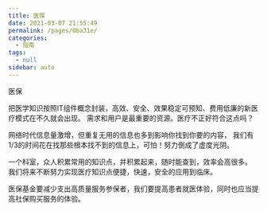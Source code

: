 ```yaml
---
title: 医保
date: 2021-03-07 21:55:49
permalink: /pages/0ba31e/
categories: 
  - 指南
tags: 
  - null
sidebar: auto
---
```

医保


把医学知识按照IT组件概念封装，高效、安全、效果稳定可预知、费用低廉的新医疗模式在不久就会出现。
需求和用户是最重要的资源。医疗不正好符合这点吗？

网络时代信息量激增，但重复无用的信息也多到影响你找到你要的内容，
我们有1/3的时间花在找那些根本找不到的信息上，可怕！努力倒成了虚度光阴。

一个科室，众人积累常用的知识点，并积累起来，随时能查到，效率会高很多。
我们将来不断努力实现医疗知识点便捷，快速，安全的应用到临床。

医保基金要减少支出高质量服务参保者，我们要提高患者就医体验，同时也应当提高社保购买服务的体验。
